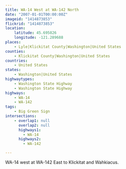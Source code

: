 ```yaml
---
title: WA-14 West at WA-142 North
date: "2007-01-01T00:00:00Z"
imageid: "1414873853"
flickrid: "1414873853"
location:
    latitude: 45.695826
    longitude: -121.289688
places:
    - Lyle|Klickitat County|Washington|United States
counties:
    - Klickitat County|Washington|United States
countries:
    - United States
states:
    - Washington|United States
highwaytypes:
    - Washington State Highway
    - Washington State Highway
highways:
    - WA-14
    - WA-142
tags:
    - Big Green Sign
intersections:
    - overlap1: null
      overlap2: null
      highways1:
        - WA-14
      highways2:
        - WA-142

---
```

WA-14 west at WA-142 East to Klickitat and Wahkiacus.